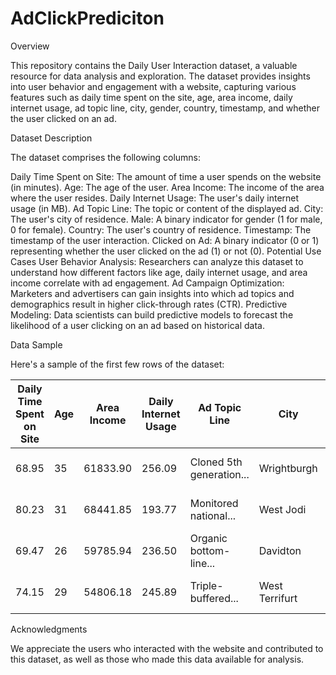 # AdClickPrediciton

Overview

This repository contains the Daily User Interaction dataset, a valuable resource for data analysis and exploration. The dataset provides insights into user behavior and engagement with a website, capturing various features such as daily time spent on the site, age, area income, daily internet usage, ad topic line, city, gender, country, timestamp, and whether the user clicked on an ad.

Dataset Description

The dataset comprises the following columns:

Daily Time Spent on Site: The amount of time a user spends on the website (in minutes).
Age: The age of the user.
Area Income: The income of the area where the user resides.
Daily Internet Usage: The user's daily internet usage (in MB).
Ad Topic Line: The topic or content of the displayed ad.
City: The user's city of residence.
Male: A binary indicator for gender (1 for male, 0 for female).
Country: The user's country of residence.
Timestamp: The timestamp of the user interaction.
Clicked on Ad: A binary indicator (0 or 1) representing whether the user clicked on the ad (1) or not (0).
Potential Use Cases
User Behavior Analysis: Researchers can analyze this dataset to understand how different factors like age, daily internet usage, and area income correlate with ad engagement.
Ad Campaign Optimization: Marketers and advertisers can gain insights into which ad topics and demographics result in higher click-through rates (CTR).
Predictive Modeling: Data scientists can build predictive models to forecast the likelihood of a user clicking on an ad based on historical data.

Data Sample

Here's a sample of the first few rows of the dataset:

| Daily Time Spent on Site | Age | Area Income | Daily Internet Usage | Ad Topic Line                 | City           | Male | Country     | Timestamp           | Clicked on Ad |
|--------------------------|-----|-------------|-----------------------|------------------------------|----------------|------|-------------|---------------------|---------------|
| 68.95                    | 35  | 61833.90    | 256.09                | Cloned 5th generation...    | Wrightburgh    | 0    | Tunisia     | 2016-03-27 00:53:11 | 0             |
| 80.23                    | 31  | 68441.85    | 193.77                | Monitored national...       | West Jodi      | 1    | Nauru       | 2016-04-04 01:39:02 | 0             |
| 69.47                    | 26  | 59785.94    | 236.50                | Organic bottom-line...      | Davidton       | 0    | San Marino  | 2016-03-13 20:35:42 | 0             |
| 74.15                    | 29  | 54806.18    | 245.89                | Triple-buffered...          | West Terrifurt | 1    | Italy       | 2016-01-10 02:31:19 | 1             |

Acknowledgments

We appreciate the users who interacted with the website and contributed to this dataset, as well as those who made this data available for analysis.



